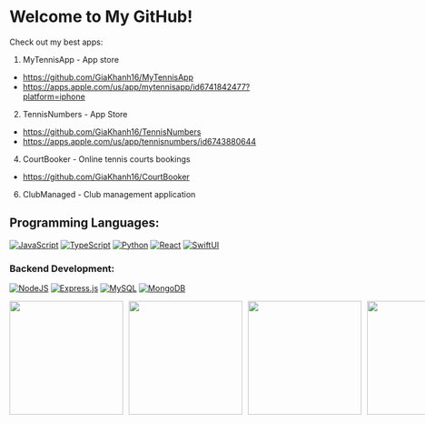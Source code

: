 # Welcome to My GitHub!

Check out my best apps:

1. MyTennisApp - App store
- https://github.com/GiaKhanh16/MyTennisApp
- https://apps.apple.com/us/app/mytennisapp/id6741842477?platform=iphone

2. TennisNumbers - App Store
- https://github.com/GiaKhanh16/TennisNumbers
- https://apps.apple.com/us/app/tennisnumbers/id6743880644

4. CourtBooker - Online tennis courts bookings
- https://github.com/GiaKhanh16/CourtBooker
6. ClubManaged - Club management application


## Programming Languages:


[![JavaScript](https://img.shields.io/badge/JavaScript-F7DF1E?logo=javascript&logoColor=000)](#)
[![TypeScript](https://img.shields.io/badge/TypeScript-3178C6?logo=typescript&logoColor=fff)](#)
[![Python](https://img.shields.io/badge/Python-3776AB?logo=python&logoColor=fff)](#)
[![React](https://img.shields.io/badge/React-%2320232a.svg?logo=react&logoColor=%2361DAFB)](#)
[![SwiftUI](https://img.shields.io/badge/Swift-F54A2A?logo=swift&logoColor=white)](#)

### Backend Development:

[![NodeJS](https://img.shields.io/badge/Node.js-6DA55F?logo=node.js&logoColor=white)](#)
[![Express.js](https://img.shields.io/badge/Express.js-%23404d59.svg?logo=express&logoColor=%2361DAFB)](#)
[![MySQL](https://img.shields.io/badge/MySQL-4479A1?logo=mysql&logoColor=fff)](#)
[![MongoDB](https://img.shields.io/badge/MongoDB-%234ea94b.svg?logo=mongodb&logoColor=white)](#)

<div style="display: flex; flex-direction: row; gap: 10px;">
  <img src="https://github.com/user-attachments/assets/3ba49b3f-d445-4f18-90ba-870911a9f059" style="width: 200px; height: auto;" />
   <img src="https://github.com/user-attachments/assets/6fc0dedd-23fb-469e-847f-b70afc5e70e8" style="width: 200px; height: auto;" />
   <img src="https://github.com/user-attachments/assets/5a4b32ca-688a-45ad-a398-f6d8a87a4b37" style="width: 200px; height: auto;" />
   <img src="https://github.com/user-attachments/assets/85adcde0-916f-46ce-a4c5-0c2b6d0230aa" style="width: 200px; height: auto;" />
</div>
